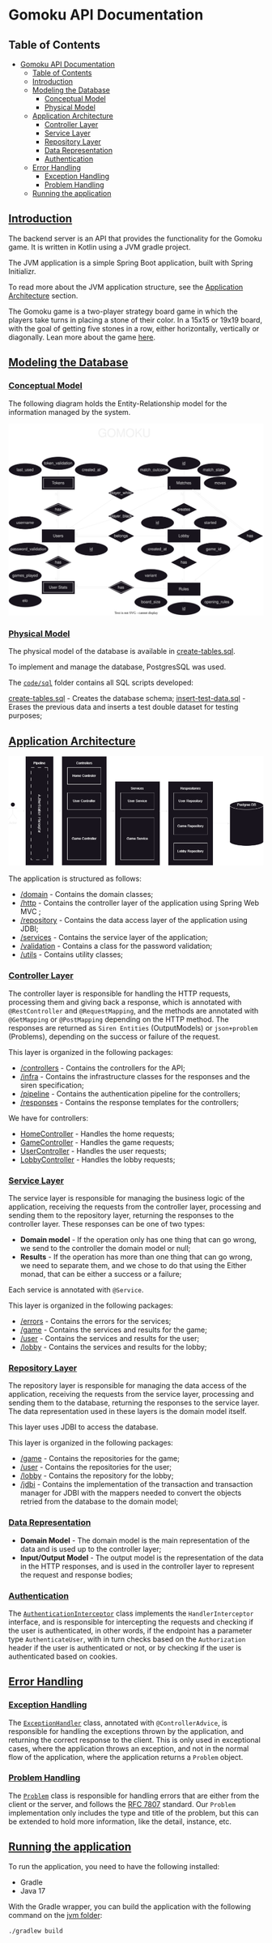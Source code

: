 # Gomoku API Documentation

## Table of Contents

- [Gomoku API Documentation](#gomoku-api-documentation)
    - [Table of Contents](#table-of-contents)
    - [Introduction](#introduction)
    - [Modeling the Database](#modeling-the-database)
        - [Conceptual Model](#conceptual-model)
        - [Physical Model](#physical-model)
    - [Application Architecture](#application-architecture)
        - [Controller Layer](#controller-layer)
        - [Service Layer](#service-layer)
        - [Repository Layer](#repository-layer)
        - [Data Representation](#data-representation)
        - [Authentication](#authentication)
    - [Error Handling](#error-handling)
        - [Exception Handling](#exception-handling)
        - [Problem Handling](#problem-handling)
    - [Running the application](#running-the-application)

## [Introduction](#introduction)

The backend server is an API that provides the functionality for the Gomoku game.
It is written in Kotlin using a JVM gradle project.

The JVM application is a simple Spring Boot application, built with Spring Initializr.

To read more about the JVM application structure, see the [Application Architecture](#application-architecture)
section.

The Gomoku game is a two-player strategy board game in which the players take turns in placing a stone of their color.
In a 15x15 or 19x19 board, with the goal of getting five stones in a row, either horizontally, vertically or diagonally.
Lean more about the game [here](https://en.wikipedia.org/wiki/Gomoku).

## [Modeling the Database](#modeling-the-database)

### [Conceptual Model](#conceptual-model)

The following diagram holds the Entity-Relationship model for the information managed by the system.

![ER Diagram](../../docs/diagrams/EA_Model-diagram.drawio.svg)

### [Physical Model](#physical-model)

The physical model of the database is available in [create-tables.sql](src/sql/create-tables.sql).

To implement and manage the database, PostgresSQL was used.

The [`code/sql`](src/sql) folder contains all SQL scripts developed:

[create-tables.sql](src/sql/create-tables.sql) - Creates the database schema;
[insert-test-data.sql](src/sql/insert-test-data.sql) -
Erases the previous data and inserts a test double dataset for testing
purposes;

## [Application Architecture](#application-architecture)

![Application architecture](../../docs/diagrams/Backend-diagram-Page-5.drawio.png)

The application is structured as follows:

- [/domain](src/main/kotlin/gomoku/server/domain) - Contains the domain classes;
- [/http](src/main/kotlin/gomoku/server/http) - Contains the controller layer of the application using Spring Web MVC ;
- [/repository](src/main/kotlin/gomoku/server/repository) - Contains the data access layer of the application using
  JDBI;
- [/services](src/main/kotlin/gomoku/server/services) - Contains the service layer of the application;
- [/validation](src/main/kotlin/gomoku/server/domain/user/PasswordValidationInfo.kt) - Contains a class for the password validation;
- [/utils](src/main/kotlin/gomoku/utils) - Contains utility classes;

### [Controller Layer](src/main/kotlin/gomoku/server/http)

The controller layer is responsible for handling the HTTP requests, processing them and giving back a response, which is
annotated with `@RestController` and `@RequestMapping`, and the methods are annotated with `@GetMapping`
or `@PostMapping`
depending on the HTTP method.
The responses are returned as `Siren Entities` (OutputModels) or `json+problem` (Problems),
depending on the success or failure of the request.

This layer is organized in the following packages:

- [/controllers](src/main/kotlin/gomoku/server/http/controllers) - Contains the controllers for the API;
- [/infra](src/main/kotlin/gomoku/server/http/infra) - Contains the infrastructure classes for the responses and the
  siren specification;
- [/pipeline](src/main/kotlin/gomoku/server/http/pipeline) - Contains the authentication pipeline for the controllers;
- [/responses](src/main/kotlin/gomoku/server/http/responses) - Contains the response templates for the controllers;

We have for controllers:

- [HomeController](src/main/kotlin/gomoku/server/http/controllers/HomeController.kt) - Handles the home requests;
- [GameController](src/main/kotlin/gomoku/server/http/controllers/game/GameController.kt) - Handles the game requests;
- [UserController](src/main/kotlin/gomoku/server/http/controllers/user/UserController.kt) - Handles the user requests;
- [LobbyController](src/main/kotlin/gomoku/server/http/controllers/lobby/LobbyController.kt) - Handles the lobby requests;

### [Service Layer](src/main/kotlin/gomoku/server/services)

The service layer is responsible for managing the business logic of the application, receiving the requests from the
controller layer, processing and sending them to the repository layer, returning the responses to the
controller layer. These responses can be one of two types:

- **Domain model** - If the operation only has one thing that can go wrong, we send to the controller the domain model
  or null;
- **Results** - If the operation has more than one thing that can go wrong, we need to separate them, and we chose to do
  that using the Either monad, that can be either a success or a failure;

Each service is annotated with `@Service`.

This layer is organized in the following packages:

- [/errors](src/main/kotlin/gomoku/server/services/errors) - Contains the errors for the services;
- [/game](src/main/kotlin/gomoku/server/services/game) - Contains the services and results for the game;
- [/user](src/main/kotlin/gomoku/server/services/user) - Contains the services and results for the user;
- [/lobby](src/main/kotlin/gomoku/server/services/lobby) - Contains the services and results for the lobby;

### [Repository Layer](src/main/kotlin/gomoku/server/repository)

The repository layer is responsible for managing the data access of the application, receiving the requests from the
service layer, processing and sending them to the database, returning the responses to the service layer.
The data representation used in these layers is the domain model itself.

This layer uses JDBI to access the database.

This layer is organized in the following packages:

- [/game](src/main/kotlin/gomoku/server/repository/game) - Contains the repositories for the game;
- [/user](src/main/kotlin/gomoku/server/repository/user) - Contains the repositories for the user;
- [/lobby](src/main/kotlin/gomoku/server/repository/lobby) - Contains the repository for the lobby;
- [/jdbi](src/main/kotlin/gomoku/server/repository/jdbi) - Contains the implementation of the transaction
  and transaction manager for JDBI with the mappers needed to convert the objects retried from the database to the
  domain model;

### [Data Representation](#data-representation)

- **Domain Model** - The domain model is the main representation of the data and is used up to the controller layer;
- **Input/Output Model** - The output model is the representation of the data in the HTTP responses, and is used in the
  controller layer to represent the request and response bodies;

### [Authentication](src/main/kotlin/gomoku/server/http/pipeline)

The [`AuthenticationInterceptor`](src/main/kotlin/gomoku/server/http/pipeline/AuthenticationInterceptor.kt)
class implements the `HandlerInterceptor` interface, and is responsible for intercepting the requests and checking if
the user is authenticated, in other words, if the endpoint has a parameter type `AuthenticateUser`, with in turn checks
based on the `Authorization` header if the user is authenticated or not, or by checking if the user is authenticated
based on cookies.

## [Error Handling](#error-handling)

### [Exception Handling](src/main/kotlin/gomoku/server/http/ExceptionHandler.kt)

The [`ExceptionHandler`](src/main/kotlin/gomoku/server/http/ExceptionHandler.kt) class, annotated
with `@ControllerAdvice`,
is responsible for handling the exceptions thrown by the application, and returning the correct response to the client.
This is only used in exceptional cases, where the application throws an exception, and not in the normal flow of the
application, where the application returns a `Problem` object.

### [Problem Handling](src/main/kotlin/gomoku/server/http/controllers/media/Problem.kt)

The [`Problem`](src/main/kotlin/gomoku/server/http/controllers/media/Problem.kt) class is responsible for handling
errors
that are either from the client or the server, and follows the [RFC 7807](https://tools.ietf.org/html/rfc7807) standard.
Our `Problem` implementation only includes the type and title of the problem, but this can be extended to hold more
information, like the detail, instance, etc.

## [Running the application]()

To run the application, you need to have the following installed:

- Gradle
- Java 17

With the Gradle wrapper, you can build the application with the following command on the [jvm folder](./):

```shell
./gradlew build
```